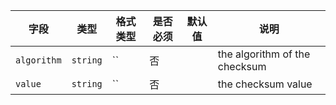 | 字段 | 类型 | 格式类型 | 是否必须 | 默认值 | 说明 |
|---|---|---|---|---|---|
| `algorithm` | `string` | `` | 否 |  | the algorithm of the checksum |
| `value` | `string` | `` | 否 |  | the checksum value |
